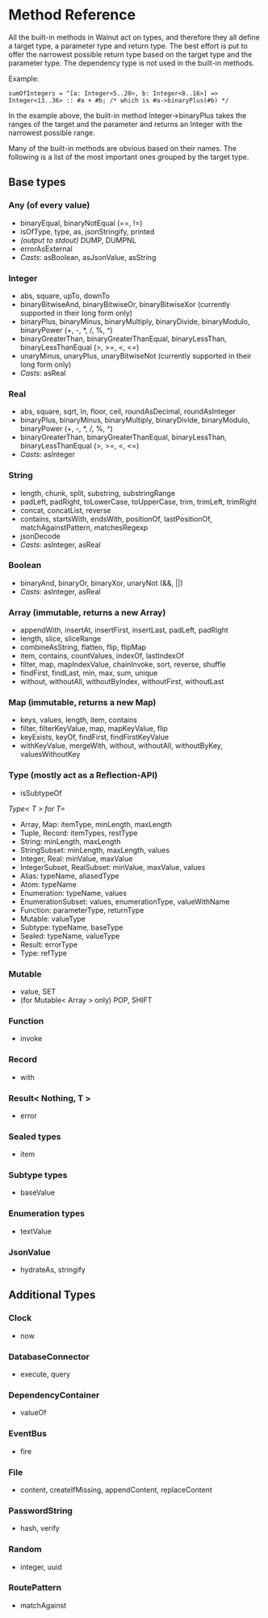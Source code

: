 # Method Reference

All the built-in methods in Walnut act on types, and therefore they all define a target type, a parameter type and return type.
The best effort is put to offer the narrowest possible return type based on the target type and the parameter type.
The dependency type is not used in the built-in methods.

Example:
```walnut
sumOfIntegers = ^[a: Integer<5..20>, b: Integer<8..16>] => Integer<13..36> :: #a + #b; /* which is #a->binaryPlus(#b) */
```
In the example above, the built-in method Integer->binaryPlus takes the ranges of the target and the parameter and 
returns an Integer with the narrowest possible range.

Many of the built-in methods are obvious based on their names. The following is a list of the most important ones grouped by the target type.

## Base types

### Any (of every value)
- binaryEqual, binaryNotEqual (==, !=)
- isOfType, type, as, jsonStringify, printed
- _(output to stdout)_ DUMP, DUMPNL
- errorAsExternal
- _Casts_: asBoolean, asJsonValue, asString

### Integer
- abs, square, upTo, downTo 
- binaryBitwiseAnd, binaryBitwiseOr, binaryBitwiseXor (currently supported in their long form only) 
- binaryPlus, binaryMinus, binaryMultiply, binaryDivide, binaryModulo, binaryPower (+, -, *, /, %, ^)
- binaryGreaterThan, binaryGreaterThanEqual, binaryLessThan, binaryLessThanEqual (>, >=, <, <=)
- unaryMinus, unaryPlus, unaryBitwiseNot (currently supported in their long form only)
- _Casts_: asReal

### Real
- abs, square, sqrt, ln, floor, ceil, roundAsDecimal, roundAsInteger
- binaryPlus, binaryMinus, binaryMultiply, binaryDivide, binaryModulo, binaryPower (+, -, *, /, %, ^)
- binaryGreaterThan, binaryGreaterThanEqual, binaryLessThan, binaryLessThanEqual (>, >=, <, <=)
- _Casts_: asInteger

### String
- length, chunk, split, substring, substringRange 
- padLeft, padRight, toLowerCase, toUpperCase, trim, trimLeft, trimRight
- concat, concatList, reverse
- contains, startsWith, endsWith, positionOf, lastPositionOf, matchAgainstPattern, matchesRegexp
- jsonDecode
- _Casts_: asInteger, asReal

### Boolean
- binaryAnd, binaryOr, binaryXor, unaryNot (&&, ||)
- _Casts_: asInteger, asReal

### Array (immutable, returns a new Array)
- appendWith, insertAt, insertFirst, insertLast, padLeft, padRight
- length, slice, sliceRange
- combineAsString, flatten, flip, flipMap
- item, contains, countValues, indexOf, lastIndexOf
- filter, map, mapIndexValue, chainInvoke, sort, reverse, shuffle
- findFirst, findLast, min, max, sum, unique
- without, withoutAll, withoutByIndex, withoutFirst, withoutLast

### Map (immutable, returns a new Map)
- keys, values, length, item, contains
- filter, filterKeyValue, map, mapKeyValue, flip 
- keyExists, keyOf, findFirst, findFirstKeyValue
- withKeyValue, mergeWith, without, withoutAll, withoutByKey, valuesWithoutKey

### Type (mostly act as a Reflection-API)
- isSubtypeOf

_Type< T > for T=_
- Array, Map: itemType, minLength, maxLength
- Tuple, Record: itemTypes, restType
- String: minLength, maxLength
- StringSubset: minLength, maxLength, values
- Integer, Real: minValue, maxValue
- IntegerSubset, RealSubset: minValue, maxValue, values
- Alias: typeName, aliasedType
- Atom: typeName
- Enumeration: typeName, values
- EnumerationSubset: values, enumerationType, valueWithName
- Function: parameterType, returnType
- Mutable: valueType
- Subtype: typeName, baseType
- Sealed: typeName, valueType
- Result: errorType
- Type: refType

### Mutable
- value, SET
- (for Mutable< Array > only) POP, SHIFT

### Function
- invoke

### Record
- with

### Result< Nothing, T >
- error

### Sealed types
- item

### Subtype types
- baseValue

### Enumeration types
- textValue

### JsonValue
- hydrateAs, stringify

## Additional Types

### Clock
- now

### DatabaseConnector
- execute, query

### DependencyContainer
- valueOf

### EventBus
- fire

### File
- content, createIfMissing, appendContent, replaceContent

### PasswordString
- hash, verify

### Random
- integer, uuid

### RoutePattern
- matchAgainst




